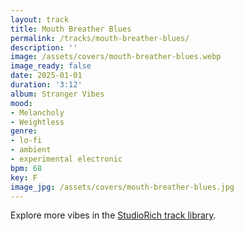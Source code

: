 ```yaml
---
layout: track
title: Mouth Breather Blues
permalink: /tracks/mouth-breather-blues/
description: ''
image: /assets/covers/mouth-breather-blues.webp
image_ready: false
date: 2025-01-01
duration: '3:12'
album: Stranger Vibes
mood:
- Melancholy
- Weightless
genre:
- lo-fi
- ambient
- experimental electronic
bpm: 68
key: F
image_jpg: /assets/covers/mouth-breather-blues.jpg
---
```


Explore more vibes in the [StudioRich track library](/tracks/).

